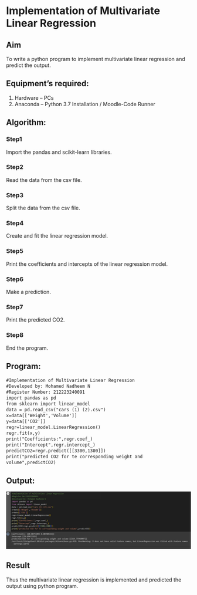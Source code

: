 # Implementation of Multivariate Linear Regression
## Aim
To write a python program to implement multivariate linear regression and predict the output.
## Equipment’s required:
1.	Hardware – PCs
2.	Anaconda – Python 3.7 Installation / Moodle-Code Runner
## Algorithm:
### Step1
Import the pandas and scikit-learn libraries.

### Step2
Read the data from the csv file.

### Step3
Split the data from the csv file.

### Step4
Create and fit the linear regression model.

### Step5
Print the coefficients and intercepts of the linear regression model.

### Step6
Make a prediction.

### Step7
Print the predicted CO2.

### Step8
End the program.

## Program:
```
#Implementation of Multivariate Linear Regression
#Developed by: Mohamed Nadheem N
#Register Number: 212223240091
import pandas as pd
from sklearn import linear_model
data = pd.read_csv("cars (1) (2).csv")
x=data[['Weight','Volume']]
y=data[['CO2']]
regr=linear_model.LinearRegression()
regr.fit(x,y)
print("Coefficients:",regr.coef_)
print("Intercept",regr.intercept_)
predictCO2=regr.predict([[3300,1300]])
print("predicted CO2 for te corresponding weight and volume",predictCO2)

```
## Output:
![output](/result.jpg)

## Result
Thus the multivariate linear regression is implemented and predicted the output using python program.